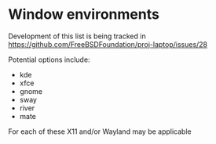 # Window environments
Development of this list is being tracked in https://github.com/FreeBSDFoundation/proj-laptop/issues/28

Potential options include:
* kde
* xfce
* gnome
* sway
* river
* mate

For each of these X11 and/or Wayland may be applicable
